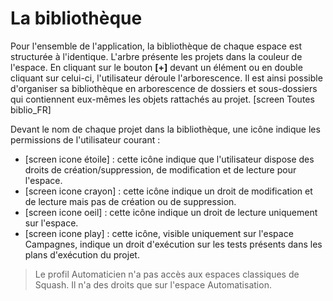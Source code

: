# La bibliothèque
Pour l'ensemble de l'application, la bibliothèque de chaque espace est structurée à l'identique. 
L'arbre présente les projets dans la couleur de l'espace. En cliquant sur le bouton **[+]** devant  un élément ou en double cliquant sur celui-ci, l'utilisateur déroule l'arborescence.
Il est ainsi possible d'organiser sa bibliothèque en arborescence de dossiers et sous-dossiers qui contiennent eux-mêmes les objets rattachés au projet.
[screen Toutes biblio_FR]

Devant le nom de chaque projet dans la bibliothèque, une icône indique les permissions de l'utilisateur courant :

 - [screen icone étoile] : cette icône indique que l'utilisateur dispose des droits de création/suppression, de modification et de lecture pour l'espace.
 - [screen icone crayon] : cette icône indique un droit de modification et de lecture mais pas de création ou de suppression.
 - [screen icone oeil] : cette icône indique un droit de lecture uniquement sur l'espace.
 - [screen icone play] : cette icône, visible uniquement sur l'espace Campagnes, indique un droit d'exécution sur les tests présents dans les plans d'exécution du projet.
 
>Le profil Automaticien n'a pas accès aux espaces classiques de  Squash. Il n'a des droits que sur l'espace Automatisation.
<!--stackedit_data:
eyJoaXN0b3J5IjpbNTg1NjIzOTkzXX0=
-->
